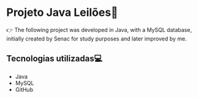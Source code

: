 # Projeto Java Leilões📝

👉 The following project was developed in Java, with a MySQL database, initially created by Senac for study purposes and later improved by me.


## Tecnologias utilizadas💻
- Java
- MySQL
- GitHub
